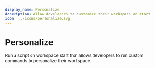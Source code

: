 ```yaml
---
display_name: Personalize
description: Allow developers to customize their workspace on start
icon: ../icons/personalize.svg
---
```


# Personalize

Run a script on workspace start that allows developers to run custom commands to personalize their workspace.

